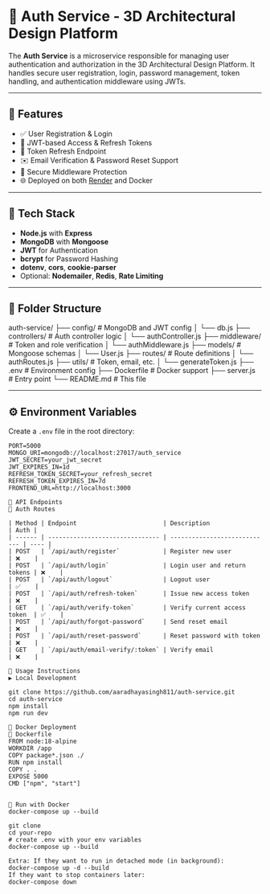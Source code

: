 # 🔐 Auth Service - 3D Architectural Design Platform

The **Auth Service** is a microservice responsible for managing user authentication and authorization in the 3D Architectural Design Platform. It handles secure user registration, login, password management, token handling, and authentication middleware using JWTs.

---

## 🚀 Features

- ✅ User Registration & Login
- 🔐 JWT-based Access & Refresh Tokens
- 🔄 Token Refresh Endpoint
- ✉️ Email Verification & Password Reset Support
- 🧱 Secure Middleware Protection
- 🌐 Deployed on both [Render](https://render.com/) and Docker

---

## 🧠 Tech Stack

- **Node.js** with **Express**
- **MongoDB** with **Mongoose**
- **JWT** for Authentication
- **bcrypt** for Password Hashing
- **dotenv**, **cors**, **cookie-parser**
- Optional: **Nodemailer**, **Redis**, **Rate Limiting**

---

## 📁 Folder Structure

auth-service/
├── config/ # MongoDB and JWT config
│ └── db.js
├── controllers/ # Auth controller logic
│ └── authController.js
├── middleware/ # Token and role verification
│ └── authMiddleware.js
├── models/ # Mongoose schemas
│ └── User.js
├── routes/ # Route definitions
│ └── authRoutes.js
├── utils/ # Token, email, etc.
│ └── generateToken.js
├── .env # Environment config
├── Dockerfile # Docker support
├── server.js # Entry point
└── README.md # This file


---

## ⚙️ Environment Variables

Create a `.env` file in the root directory:

```env
PORT=5000
MONGO_URI=mongodb://localhost:27017/auth_service
JWT_SECRET=your_jwt_secret
JWT_EXPIRES_IN=1d
REFRESH_TOKEN_SECRET=your_refresh_secret
REFRESH_TOKEN_EXPIRES_IN=7d
FRONTEND_URL=http://localhost:3000

🧪 API Endpoints
📌 Auth Routes

| Method | Endpoint                        | Description                  | Auth |
| ------ | ------------------------------- | ---------------------------- | ---- |
| POST   | `/api/auth/register`            | Register new user            | ❌    |
| POST   | `/api/auth/login`               | Login user and return tokens | ❌    |
| POST   | `/api/auth/logout`              | Logout user                  | ✅    |
| POST   | `/api/auth/refresh-token`       | Issue new access token       | ❌    |
| GET    | `/api/auth/verify-token`        | Verify current access token  | ✅    |
| POST   | `/api/auth/forgot-password`     | Send reset email             | ❌    |
| POST   | `/api/auth/reset-password`      | Reset password with token    | ❌    |
| GET    | `/api/auth/email-verify/:token` | Verify email                 | ❌    |

🧰 Usage Instructions
▶️ Local Development

git clone https://github.com/aaradhayasingh811/auth-service.git
cd auth-service
npm install
npm run dev

🐳 Docker Deployment
📄 Dockerfile
FROM node:18-alpine
WORKDIR /app
COPY package*.json ./
RUN npm install
COPY . .
EXPOSE 5000
CMD ["npm", "start"]


🐳 Run with Docker
docker-compose up --build

git clone 
cd your-repo
# create .env with your env variables
docker-compose up --build

Extra: If they want to run in detached mode (in background):
docker-compose up -d --build
If they want to stop containers later:
docker-compose down



